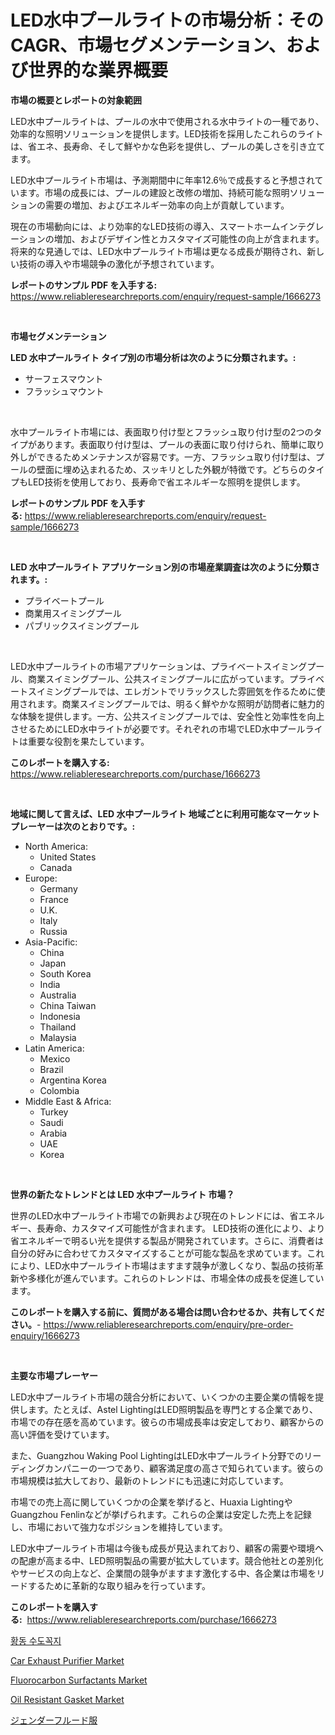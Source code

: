 <p><h1>LED水中プールライトの市場分析：そのCAGR、市場セグメンテーション、および世界的な業界概要</h1></p><p><strong>市場の概要とレポートの対象範囲</strong></p>
<p><p>LED水中プールライトは、プールの水中で使用される水中ライトの一種であり、効率的な照明ソリューションを提供します。LED技術を採用したこれらのライトは、省エネ、長寿命、そして鮮やかな色彩を提供し、プールの美しさを引き立てます。</p><p>LED水中プールライト市場は、予測期間中に年率12.6％で成長すると予想されています。市場の成長には、プールの建設と改修の増加、持続可能な照明ソリューションの需要の増加、およびエネルギー効率の向上が貢献しています。</p><p>現在の市場動向には、より効率的なLED技術の導入、スマートホームインテグレーションの増加、およびデザイン性とカスタマイズ可能性の向上が含まれます。将来的な見通しでは、LED水中プールライト市場は更なる成長が期待され、新しい技術の導入や市場競争の激化が予想されています。</p></p>
<p><strong>レポートのサンプル PDF を入手する:</strong> <a href="https://www.reliableresearchreports.com/enquiry/request-sample/1666273">https://www.reliableresearchreports.com/enquiry/request-sample/1666273</a></p>
<p>&nbsp;</p>
<p><strong>市場セグメンテーション</strong></p>
<p><strong>LED 水中プールライト タイプ別の市場分析は次のように分類されます。:</strong></p>
<p><ul><li>サーフェスマウント</li><li>フラッシュマウント</li></ul></p>
<p>&nbsp;</p>
<p><p>水中プールライト市場には、表面取り付け型とフラッシュ取り付け型の2つのタイプがあります。表面取り付け型は、プールの表面に取り付けられ、簡単に取り外しができるためメンテナンスが容易です。一方、フラッシュ取り付け型は、プールの壁面に埋め込まれるため、スッキリとした外観が特徴です。どちらのタイプもLED技術を使用しており、長寿命で省エネルギーな照明を提供します。</p></p>
<p><strong>レポートのサンプル PDF を入手する:</strong>&nbsp;<a href="https://www.reliableresearchreports.com/enquiry/request-sample/1666273">https://www.reliableresearchreports.com/enquiry/request-sample/1666273</a></p>
<p>&nbsp;</p>
<p><strong> LED 水中プールライト アプリケーション別の市場産業調査は次のように分類されます。:</strong></p>
<p><ul><li>プライベートプール</li><li>商業用スイミングプール</li><li>パブリックスイミングプール</li></ul></p>
<p>&nbsp;</p>
<p><p>LED水中プールライトの市場アプリケーションは、プライベートスイミングプール、商業スイミングプール、公共スイミングプールに広がっています。プライベートスイミングプールでは、エレガントでリラックスした雰囲気を作るために使用されます。商業スイミングプールでは、明るく鮮やかな照明が訪問者に魅力的な体験を提供します。一方、公共スイミングプールでは、安全性と効率性を向上させるためにLED水中ライトが必要です。それぞれの市場でLED水中プールライトは重要な役割を果たしています。</p></p>
<p><strong>このレポートを購入する:</strong>&nbsp; <a href="https://www.reliableresearchreports.com/purchase/1666273">https://www.reliableresearchreports.com/purchase/1666273</a></p>
<p>&nbsp;</p>
<p><strong>地域に関して言えば、LED 水中プールライト 地域ごとに利用可能なマーケットプレーヤーは次のとおりです。:</strong></p>
<p><ul>
    <li>
        North America:
        <ul>
            <li>United States</li>
            <li>Canada</li>
        </ul>
    </li>
    <li>
        Europe:
        <ul>
            <li>Germany</li>
            <li>France</li>
            <li>U.K.</li>
            <li>Italy</li>
            <li>Russia</li>
        </ul>
    </li>
    <li>
        Asia-Pacific:
        <ul>
            <li>China</li>
            <li>Japan</li>
            <li>South Korea</li>
            <li>India</li>
            <li>Australia</li>
            <li>China Taiwan</li>
            <li>Indonesia</li>
            <li>Thailand</li>
            <li>Malaysia</li>
        </ul>
    </li>
    <li>
        Latin America:
        <ul>
            <li>Mexico</li>
            <li>Brazil</li>
            <li>Argentina Korea</li>
            <li>Colombia</li>
        </ul>
    </li>
    <li>
        Middle East & Africa:
        <ul>
            <li>Turkey</li>
            <li>Saudi</li>
            <li>Arabia</li>
            <li>UAE</li>
            <li>Korea</li>
        </ul>
    </li>
    </ul></p>
<p>&nbsp;</p>
<p><strong>世界の新たなトレンドとは LED 水中プールライト 市場？</strong></p>
<p><p>世界のLED水中プールライト市場での新興および現在のトレンドには、省エネルギー、長寿命、カスタマイズ可能性が含まれます。 LED技術の進化により、より省エネルギーで明るい光を提供する製品が開発されています。さらに、消費者は自分の好みに合わせてカスタマイズすることが可能な製品を求めています。これにより、LED水中プールライト市場はますます競争が激しくなり、製品の技術革新や多様化が進んでいます。これらのトレンドは、市場全体の成長を促進しています。</p></p>
<p><strong>このレポートを購入する前に、質問がある場合は問い合わせるか、共有してください。</strong>- <a href="https://www.reliableresearchreports.com/enquiry/pre-order-enquiry/1666273">https://www.reliableresearchreports.com/enquiry/pre-order-enquiry/1666273</a></p>
<p>&nbsp;</p>
<p><strong>主要な市場プレーヤー</strong></p>
<p><p>LED水中プールライト市場の競合分析において、いくつかの主要企業の情報を提供します。たとえば、Astel LightingはLED照明製品を専門とする企業であり、市場での存在感を高めています。彼らの市場成長率は安定しており、顧客からの高い評価を受けています。</p><p>また、Guangzhou Waking Pool LightingはLED水中プールライト分野でのリーディングカンパニーの一つであり、顧客満足度の高さで知られています。彼らの市場規模は拡大しており、最新のトレンドにも迅速に対応しています。</p><p>市場での売上高に関していくつかの企業を挙げると、Huaxia LightingやGuangzhou Fenlinなどが挙げられます。これらの企業は安定した売上を記録し、市場において強力なポジションを維持しています。</p><p>LED水中プールライト市場は今後も成長が見込まれており、顧客の需要や環境への配慮が高まる中、LED照明製品の需要が拡大しています。競合他社との差別化やサービスの向上など、企業間の競争がますます激化する中、各企業は市場をリードするために革新的な取り組みを行っています。</p></p>
<p><strong>このレポートを購入する:</strong>&nbsp;&nbsp;<a href="https://www.reliableresearchreports.com/purchase/1666273">https://www.reliableresearchreports.com/purchase/1666273</a></p>
<p><p><a href="https://medium.com/@gabrielblanda5656/%EA%B5%AC%EB%A6%AC-%EC%88%98%EB%8F%84%EA%BC%AD%EC%A7%80-%EC%8B%9C%EC%9E%A5-%EC%9D%B8%EC%82%AC%EC%9D%B4%ED%8A%B8-%EC%8B%9C%EC%9E%A5-%EB%8F%99%ED%96%A5-%EC%84%B1%EC%9E%A5-2024%EB%85%84%EB%B6%80%ED%84%B0-2031%EB%85%84%EA%B9%8C%EC%A7%80-%EC%98%88%EC%B8%A1%EB%90%9C-%EA%B2%83-38d269b06e51">황동 수도꼭지</a></p><p><a href="https://issuu.com/reportprime-2/docs/car-exhaust-purifier-market-size-2030.pptx">Car Exhaust Purifier Market</a></p><p><a href="https://eight-handstand-8fb.notion.site/Fluorocarbon-Surfactants-Market-Research-Report-Provides-Critical-Insights-that-can-help-Shape-Busin-b7ac50ed9e524af28174fb9474db8b17">Fluorocarbon Surfactants Market</a></p><p><a href="https://issuu.com/reportprime-2/docs/oil-resistant-gasket-market-size-2030.pptx">Oil Resistant Gasket Market</a></p><p><a href="https://github.com/cbigkbh02719/Market-Research-Report-List-1/blob/main/280608613974.md">ジェンダーフルード服</a></p></p>